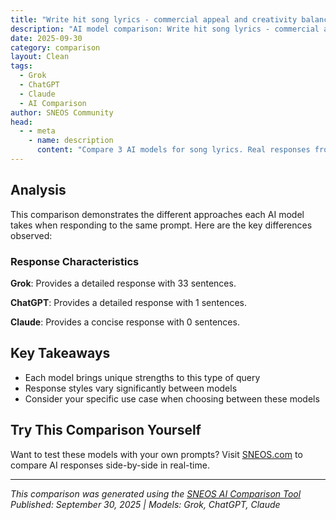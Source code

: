 ```yaml
---
title: "Write hit song lyrics - commercial appeal and creativity balance"
description: "AI model comparison: Write hit song lyrics - commercial appeal and creativity balance..."
date: 2025-09-30
category: comparison
layout: Clean
tags:
  - Grok
  - ChatGPT
  - Claude
  - AI Comparison
author: SNEOS Community
head:
  - - meta
    - name: description
      content: "Compare 3 AI models for song lyrics. Real responses from Grok, ChatGPT, Claude with detailed analysis."
---
```


<ChatComparison
  title="Write hit song lyrics - commercial appeal and creativity balance"
  prompt="Write hit song lyrics - commercial appeal and creativity balance"
  :responses='{
    "Grok": "**Song Title: \u0022Chasing Neon Dreams\u0022**\n\n*Verse 1:*  \nI\u2019m running through the city, heart racing in the night,  \nStreetlights paint my story under flickering city lights.  \nGot a fire in my chest, can\u2019t stop, won\u2019t slow,  \nDreams are calling loud, it\u2019s the only thing I know.  \n\n*Pre-Chorus:*  \nEvery step, every fall, I\u2019m breaking through the walls,  \nNo looking back, I\u2019m giving it my all.  \nThe world\u2019s a blur, but I\u2019m locked on the gleam,  \nI\u2019m chasing neon dreams, yeah, I\u2019m chasing neon dreams.  \n\n*Chorus:*  \nWe\u2019re burning bright, lighting up the sky,  \nNeon dreams, we\u2019re never saying goodbye.  \nHearts on fire, we\u2019re reaching for the stars,  \nNo matter where we go, we know who we are.  \nOh-oh-oh, chasing neon dreams,  \nOh-oh-oh, we\u2019re more than what it seems.  \n\n*Verse 2:*  \nGot a pocket full of wishes, and a beat that won\u2019t quit,  \nEvery scar\u2019s a story, every bruise a hit.  \nWe\u2019re rebels with a cause, got the rhythm in our veins,  \nTurning pain to power, breaking all the chains.  \n\n*Pre-Chorus:*  \nEvery step, every fall, I\u2019m breaking through the walls,  \nNo looking back, I\u2019m giving it my all.  \nThe world\u2019s a blur, but I\u2019m locked on the gleam,  \nI\u2019m chasing neon dreams, yeah, I\u2019m chasing neon dreams.  \n\n*Chorus:*  \nWe\u2019re burning bright, lighting up the sky,  \nNeon dreams, we\u2019re never saying goodbye.  \nHearts on fire, we\u2019re reaching for the stars,  \nNo matter where we go, we know who we are.  \nOh-oh-oh, chasing neon dreams,  \nOh-oh-oh, we\u2019re more than what it seems.  \n\n*Bridge:*  \nWhen the shadows try to pull me down,  \nI\u2019ll rise above, I\u2019ll wear my crown.  \nThe city\u2019s pulse, it\u2019s beating through me,  \nI\u2019ll shine so bright, the world will see.  \nYeah, we\u2019re unstoppable, unstoppable tonight,  \nNeon dreams are glowing, everything feels right.  \n\n*Chorus:*  \nWe\u2019re burning bright, lighting up the sky,  \nNeon dreams, we\u2019re never saying goodbye.  \nHearts on fire, we\u2019re reaching for the stars,  \nNo matter where we go, we know who we are.  \nOh-oh-oh, chasing neon dreams,  \nOh-oh-oh, we\u2019re more than what it seems.  \n\n*Outro:*  \nSo keep on running, don\u2019t ever let it fade,  \nNeon dreams are the memories we\u2019ve made.  \nThrough the highs, through the lows, we\u2019ll gleam,  \nForever chasing, forever neon dreams.  \n\n---\n\n**Why This Works for Commercial Appeal and Creativity Balance:**  \n1. **Catchy Hook:** The chorus is repetitive and easy to sing along to with \u201COh-oh-oh, chasing neon dreams,\u201D making it memorable for radio play and streaming platforms.  \n2. **Relatable Theme:** The idea of chasing dreams resonates universally, appealing to a wide audience, while \u201Cneon\u201D adds a vivid, modern imagery that stands out creatively.  \n3. **Uplifting Energy:** The tone is motivational and empowering, aligning with pop trends while the imagery of city lights and neon keeps it visually engaging for music videos or social media content.  \n4. **Versatile Production Potential:** The lyrics suggest a dynamic pop/electronic beat with builds in the chorus and bridge, fitting for dance floors or emotional ballads depending on arrangement.  \n5. **Emotional Depth with Simplicity:** The verses and bridge add personal struggle and resilience, balancing the high-energy chorus with deeper storytelling, ensuring it\u2019s not just a shallow pop track.\n\nThis song could easily fit into the pop charts alongside artists like The Weeknd, Dua Lipa, or Imagine Dragons, with its blend of dreamy visuals and driving energy.",
    "ChatGPT": "(Verse 1)  \nWoke up to the sunrise, painting skies of gold  \nChasing dreams and melodies, stories yet untold  \nHeartbeat syncs with every step, this rhythm feels so right  \nDancing through the city lights, alive inside the night  \n\n(Pre-Chorus)  \nOh, the world is calling, can you hear the sound?  \nEvery moment\u2019s magic when you\u2019re spinning \u2019round  \n\n(Chorus)  \nWe\u2019re fire in the dark, lighting up the sky  \nA spark that never dies, you and I  \nRising like the waves, unstoppable and free  \nThis is our song, our destiny  \n\n(Verse 2)  \nStreetlights flicker softly, secrets in the air  \nWhispers of tomorrow, floating everywhere  \nTake my hand and don\u2019t let go, let\u2019s fly beyond the stars  \nIn this endless story, we know just who we are  \n\n(Pre-Chorus)  \nOh, the world is calling, feel the heartbeat loud  \nTogether we\u2019re unbreakable, standing proud  \n\n(Chorus)  \nWe\u2019re fire in the dark, lighting up the sky  \nA spark that never dies, you and I  \nRising like the waves, unstoppable and free  \nThis is our song, our destiny  \n\n(Bridge)  \nEvery step we take, every leap of faith  \nWe write the pages of our fate  \nNo looking back, we\u2019re breaking through  \nThe world\u2019s a stage and the spotlight\u2019s on you  \n\n(Chorus)  \nWe\u2019re fire in the dark, lighting up the sky  \nA spark that never dies, you and I  \nRising like the waves, unstoppable and free  \nThis is our song, our destiny  \n\n(Outro)  \nWe\u2019re fire, we\u2019re fire  \nBurning higher and higher  \nThis is our song, this is our story  \nShining bright in all our glory",
    "Claude": "# \u0022Neon Dreams\u0022\n\n**[Verse 1]**\nCity lights are calling my name tonight\nDancing shadows on the street so bright\nGot my headphones on, the world fades away\nLiving for the moment, won\u0027t wait another day\n\nUsed to play it safe behind these walls\nNow I\u0027m chasing every dream that calls\nHeart is beating like a drum machine\nNothing\u0027s gonna stop this neon dream\n\n**[Pre-Chorus]**\nThey said I\u0027d never make it out alive\nBut I\u0027m electric, and I\u0027m gonna fly\n\n**[Chorus]**\nWe\u0027re burning bright like neon dreams\nNothing\u0027s ever what it seems\nTurn it up and let it go\nWe\u0027re the stars of our own show\nNeon dreams, neon dreams\nWe\u0027re unstoppable, we\u0027re free\nLight it up for all to see\nThese neon dreams\n\n**[Verse 2]**\nMirror ball reflections in your eyes\nWe\u0027re writing stories underneath the sky\nEvery scar\u0027s a lesson that we\u0027ve learned\nEvery bridge we crossed, we never burned\n\nDancing through the static and the noise\nFound my rhythm, found my voice\nHeart is beating like a drum machine\nLiving in this neon dream\n\n**[Pre-Chorus]**\nThey said we\u0027d never make it out alive\nBut we\u0027re electric, and we\u0027re gonna fly\n\n**[Chorus]**\nWe\u0027re burning bright like neon dreams\nNothing\u0027s ever what it seems\nTurn it up and let it go\nWe\u0027re the stars of our own show\nNeon dreams, neon dreams\nWe\u0027re unstoppable, we\u0027re free\nLight it up for all to see\nThese neon dreams\n\n**[Bridge]**\nWhen the morning comes and the colors fade\nWe\u0027ll remember every choice we made\nIn the darkness, we became the light\nNeon dreams burning through the night\n\n**[Final Chorus]**\nWe\u0027re burning bright like neon dreams\nNothing\u0027s ever what it seems\nTurn it up and let it go\nWe\u0027re the stars of our own show\nNeon dreams, neon dreams\nWe\u0027re unstoppable, we\u0027re free\nLight it up for all to see\nThese neon dreams\n\n**[Outro]**\nThese neon dreams\n(We\u0027re burning bright)\nThese neon dreams\n(Light up the night)"
  }'
  published-date="13:35"
/>

## Analysis

This comparison demonstrates the different approaches each AI model takes when responding to the same prompt. Here are the key differences observed:

### Response Characteristics

**Grok**: Provides a detailed response with 33 sentences. 

**ChatGPT**: Provides a detailed response with 1 sentences. 

**Claude**: Provides a concise response with 0 sentences. 

## Key Takeaways

- Each model brings unique strengths to this type of query
- Response styles vary significantly between models
- Consider your specific use case when choosing between these models

## Try This Comparison Yourself

Want to test these models with your own prompts? Visit [SNEOS.com](https://sneos.com) to compare AI responses side-by-side in real-time.

---

*This comparison was generated using the [SNEOS AI Comparison Tool](https://sneos.com)*
*Published: September 30, 2025 | Models: Grok, ChatGPT, Claude*
